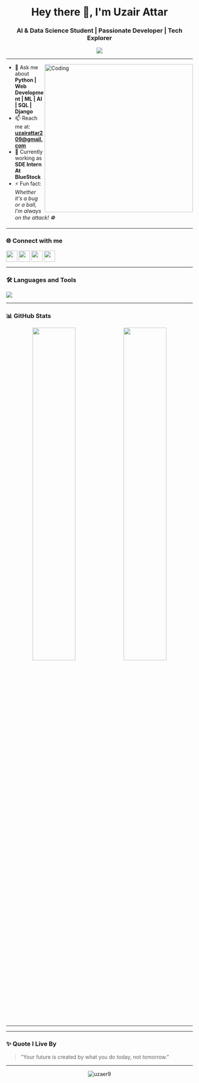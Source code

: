 <h1 align="center">Hey there 👋, I'm Uzair Attar</h1>
<h3 align="center">AI & Data Science Student | Passionate Developer | Tech Explorer</h3>

<p align="center">
  <img src="https://readme-typing-svg.herokuapp.com?font=Fira+Code&pause=1000&center=true&width=435&lines=AI+%2F+ML+%2F+Web+Dev+Enthusiast;Love+to+build+smart+solutions;Tech+is+not+just+code%2C+it's+passion!">
</p>

---

<img align="right" alt="Coding" width="400" src="https://media.tenor.com/NOYF3f82b_gAAAAC/programmer.gif">

- 💬 Ask me about **Python | Web Development | ML | AI | SQL | Django**
- 📫 Reach me at: **uzairattar209@gmail.com**
- 🌱 Currently working as **SDE Intern At BlueStock**
- ⚡ Fun fact: *Whether it's a bug or a ball, I’m always on the attack! ⚽*

---

### 🌐 Connect with me

<p align="left">
<a href="https://linkedin.com/in/uzair attar" target="blank"><img align="center" src="https://skillicons.dev/icons?i=linkedin" height="30" /></a>
<a href="https://kaggle.com/uzair attar" target="blank"><img align="center" src="https://cdn.jsdelivr.net/gh/devicons/devicon/icons/kaggle/kaggle-original.svg" height="30" /></a>
<a href="https://instagram.com/zairrrr._" target="blank"><img align="center" src="https://skillicons.dev/icons?i=instagram" height="30" /></a>
<a href="https://www.hackerrank.com/uzairattar209" target="blank"><img align="center" src="https://cdn.jsdelivr.net/gh/devicons/devicon/icons/hackerrank/hackerrank-original.svg" height="30" /></a>
</p>

---

### 🛠️ Languages and Tools

<p align="left">
  <img src="https://skillicons.dev/icons?i=py,java,cpp,html,css,js,react,mysql,sqlite,django,flask,git,github,vscode,figma" />
</p>

---

### 📊 GitHub Stats

<p align="center">
  <img src="https://github-readme-stats.vercel.app/api?username=uzaer9&show_icons=true&theme=github_dark" width="48%" />
  <img src="https://github-readme-stats.vercel.app/api/top-langs/?username=uzaer9&layout=compact&theme=github_dark" width="48%" />
</p>

---



---

### ✨ Quote I Live By

> "Your future is created by what you do today, not tomorrow."

---

<p align="center">
  <img src="https://komarev.com/ghpvc/?username=uzaer9&label=Profile%20views&color=0e75b6&style=flat" alt="uzaer9" />
</p>
